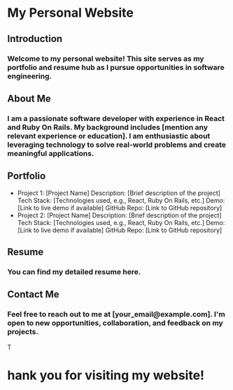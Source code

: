 <h1>My Personal Website</h1>

<h2>Introduction</h2>
<h3>Welcome to my personal website! This site serves as my portfolio and resume hub as I pursue opportunities in software engineering.</h3>

<h2>About Me</h2>
<h3>I am a passionate software developer with experience in React and Ruby On Rails. My background includes [mention any relevant experience or education]. I am enthusiastic about leveraging technology to solve real-world problems and create meaningful applications.</h3>

<h2>Portfolio</h2>
<ul><li>Project 1: [Project Name]
Description: [Brief description of the project]
Tech Stack: [Technologies used, e.g., React, Ruby On Rails, etc.]
Demo: [Link to live demo if available]
GitHub Repo: [Link to GitHub repository]</li>
<li>Project 2: [Project Name]
Description: [Brief description of the project]
Tech Stack: [Technologies used, e.g., React, Ruby On Rails, etc.]
Demo: [Link to live demo if available]
GitHub Repo: [Link to GitHub repository]</li>
</ul>

<h2>Resume</h2>
<h3>You can find my detailed resume here.</h3>

<h2>Contact Me</h2>
<h3>Feel free to reach out to me at [your_email@example.com]. I'm open to new opportunities, collaboration, and feedback on my projects.</h3>

T<h1>hank you for visiting my website!</h1>